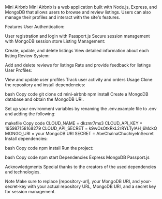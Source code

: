 Mini Airbnb
Mini Airbnb is a web application built with Node.js, Express, and MongoDB that allows users to browse and review listings. Users can also manage their profiles and interact with the site's features.

Features
User Authentication:

User registration and login with Passport.js
Secure session management with MongoDB session store
Listing Management:

Create, update, and delete listings
View detailed information about each listing
Review System:

Add and delete reviews for listings
Rate and provide feedback for listings
User Profiles:

View and update user profiles
Track user activity and orders
Usage
Clone the repository and install dependencies:

bash
Copy code
git clone <repository-url>
cd mini-airbnb
npm install
Create a MongoDB database and obtain the MongoDB URI.

Set up your environment variables by renaming the .env.example file to .env and adding the following:

makefile
Copy code
CLOUD_NAME = dkzmr7ms3
CLOUD_API_KEY = 195987158168279
CLOUD_API_SECRET = k9wOsOtkRkL2rRYLTylAH_6MckQ
MONGO_URI = your MongoDB URI
SECRET = AbeChalnaChuchiyeInSecret
Install dependencies:

bash
Copy code
npm install
Run the project:

bash
Copy code
npm start
Dependencies
Express
MongoDB
Passport.js

Acknowledgments
Special thanks to the creators of the used dependencies and technologies.


Note
Make sure to replace [repository-url], your MongoDB URI, and your-secret-key with your actual repository URL, MongoDB URI, and a secret key for session management.
